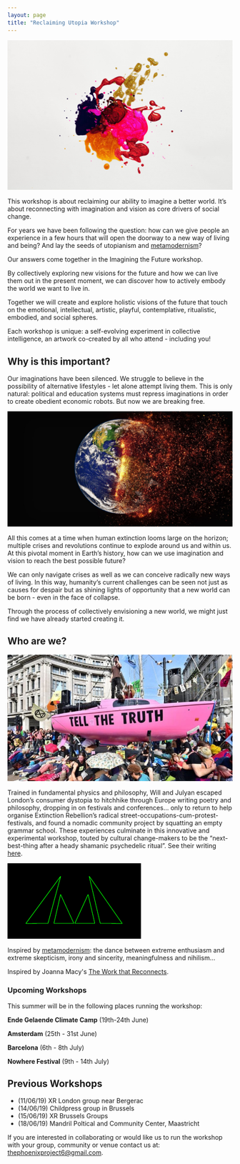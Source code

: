 ```yaml
---
layout: page
title: "Reclaiming Utopia Workshop"
---
```


![Painting](/assets/painting.jpg)

This workshop is about reclaiming our ability to imagine a better world. It’s about reconnecting with imagination and vision as core drivers of social change. 

For years we have been following the question: how can we give people an experience in a few hours that will open the doorway to a new way of living and being? And lay the seeds of utopianism and [metamodernism](https://metamoderna.org)? 

Our answers come together in the Imagining the Future workshop.

By collectively exploring new visions for the future and how we can live them out in the present moment, we can discover how to actively embody the world we want to live in. 

Together we will create and explore holistic visions of the future that touch on the emotional, intellectual, artistic, playful, contemplative, ritualistic, embodied, and social spheres. 

Each workshop is unique: a self-evolving experiment in collective intelligence, an artwork co-created by all who attend - including you!

## Why is this important?

Our imaginations have been silenced.  We struggle to believe in the possibility of alternative lifestyles - let alone attempt living them. This is only natural: political and education systems must repress imaginations in order to create obedient economic robots. But now we are breaking free.

![Climate Change](/assets/climatechange.jpg)

All this comes at a time when human extinction looms large on the horizon; multiple crises and revolutions continue to explode around us and within us. At this pivotal moment in Earth’s history, how can we use imagination and vision to reach the best possible future?  

We can only navigate crises as well as we can conceive radically new ways of living. In this way, humanity’s current challenges can be seen not just as causes for despair but as shining lights of opportunity that a new world can be born - even in the face of collapse.

Through the process of collectively envisioning a new world, we might just find we have already started creating it.

## Who are we?

 [![XR Pink Boat](/assets/pinkboat.jpg)](https://rebellion.earth/)

Trained in fundamental physics and philosophy, Will and Julyan escaped London’s consumer dystopia to hitchhike through Europe writing poetry and philosophy, dropping in on festivals and conferences… only to return to help organise Extinction Rebellion’s radical street-occupations-cum-protest-festivals, and found a nomadic community project by squatting an empty grammar school. These experiences culminate in this innovative and experimental workshop, touted by cultural change-makers to be the “next-best-thing after a heady shamanic psychedelic ritual”.  See their writing [here](https://medium.com/the-phoenix-project).

 [![Metamodernism](/assets/metamoderna.png)](https://metamoderna.org/)

Inspired by [metamodernism](https://metamoderna.org): the dance between extreme enthusiasm and extreme skepticism, irony and sincerity, meaningfulness and nihilism… 

Inspired by Joanna Macy's [The Work that Reconnects](https://workthatreconnects.org/).

### Upcoming Workshops

This summer will be in the following places running the workshop:

**Ende Gelaende Climate Camp** (19th-24th June)

**Amsterdam** (25th - 31st June)

**Barcelona** (6th - 8th July)

**Nowhere Festival** (9th - 14th July)

## Previous Workshops 
+ (11/06/19) XR London group near Bergerac
+ (14/06/19) Childpress group in Brussels
+ (15/06/19) XR Brussels Groups
+ (18/06/19) Mandril Poltical and Community Center, Maastricht

If you are interested in collaborating or would like us to run the workshop with your group, community or venue contact us at: <thephoenixproject6@gmail.com>.

<div class='mailmunch-forms-widget-788826'></div>
